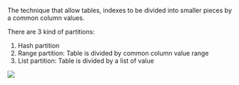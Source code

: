 The technique that allow tables, indexes to be divided into smaller pieces by a common column values.

There are 3 kind of partitions:
1. Hash partition
2. Range partition: Table is divided by common column value range
3. List partition: Table is divided by a list of value

![](https://docs.oracle.com/cd/B28359_01/server.111/b32024/img/cncpt158.gif)